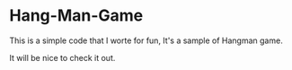 # Hang-Man-Game

This is a simple code that I worte for fun, 
It's a sample of Hangman game.

It will be nice to check it out.
